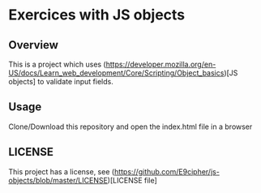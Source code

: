 # Exercices with JS objects
## Overview
This is a project which uses (https://developer.mozilla.org/en-US/docs/Learn_web_development/Core/Scripting/Object_basics)[JS objects] to validate input fields.
## Usage
Clone/Download this repository and open the index.html file in a browser
## LICENSE
This project has a license, see (https://github.com/E9cipher/js-objects/blob/master/LICENSE)[LICENSE file]
